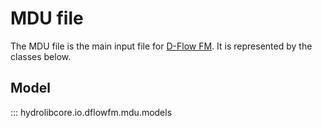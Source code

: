 # MDU file
The MDU file is the main input file for [D-Flow FM](glossary.md#d-flow-fm).
It is represented by the classes below.

## Model
::: hydrolibcore.io.dflowfm.mdu.models
